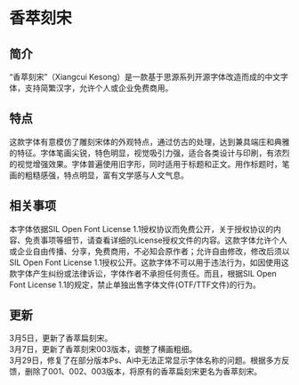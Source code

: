 # 香萃刻宋
## 简介
“香萃刻宋”（Xiangcui Kesong）是一款基于思源系列开源字体改造而成的中文字体，支持简繁汉字，允许个人或企业免费商用。
## 特点
这款字体有意模仿了雕刻宋体的外观特点，通过仿古的处理，达到兼具端庄和典雅的特征。字体笔画尖锐，特色明显，视觉吸引力强，适合各类设计与印刷，有浓烈的视觉增强效果。字体普遍使用旧字形，同时适用于标题和正文。用作标题时，笔画的粗糙感强，特点明显，富有文学感与人文气息。 
## 相关事项
本字体依据SIL Open Font License 1.1授权协议而免费公开，关于授权协议的内容、免责事项等细节，请查看详细的License授权文件的内容。这款字体允许个人或企业自由传播、分享，免费商用，不必知会原作者；允许自由修改，修改后须以SIL Open Font License 1.1授权公开。这款字体不可以用于违法行为，如因使用这款字体产生纠纷或法律诉讼，字体作者不承担任何责任。而且，根据SIL Open Font License 1.1的规定，禁止单独出售字体文件(OTF/TTF文件)的行为。
## 更新
3月5日，更新了香萃扁刻宋。 
<br>3月7日，更新了香萃刻宋003版本，调整了横画粗细。
<br>3月29日，修复了在部分版本Ps、Ai中无法正常显示字体名称的问题。根据多方反馈，删除了001、002、003版本，将原有的香萃扁刻宋更名为香萃刻宋。
